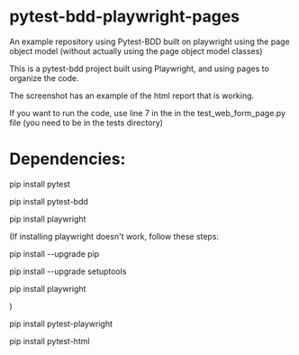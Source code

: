 # pytest-bdd-playwright-pages
An example repository using Pytest-BDD built on playwright using the page object model (without actually using the page object model classes)

This is a pytest-bdd project built using Playwright, and using pages to organize the code.

The screenshot has an example of the html report that is working.

If you want to run the code, use line 7 in the in the test_web_form_page.py file (you need to be in the tests directory)

# Dependencies:

pip install pytest

pip install pytest-bdd

pip install playwright

(If installing playwright doesn't work, follow these steps:

  pip install --upgrade pip
  
  pip install --upgrade setuptools
    
  pip install playwright
  
)

pip install pytest-playwright

pip install pytest-html



